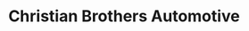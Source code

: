 ---
title: "Christian Brothers Automotive"
url: /oklahoma-city/christian-brothers-automotive/
shop: car repair
---